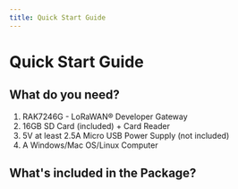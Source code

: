 ```yaml
---
title: Quick Start Guide
---
```


# Quick Start Guide

<!-- ![RAK7246G](./images/rak7246-1.jpg) -->

<Cimg src="/assets/images/quick-start-guide/rak7246/rak7246_overview.jpg" width="50%" figure_number = "1" caption="RAK7246G Product Overview"/>

## What do you need?
1. RAK7246G - LoRaWAN® Developer Gateway
2. 16GB SD Card (included) + Card Reader
3. 5V at least 2.5A Micro USB Power Supply (not included)
4. A Windows/Mac OS/Linux Computer

<Buy src="https://store.rakwireless.com/products/rak7246-lorawan-developer-gateway" displayText="Buy a RAK7246G - LoRaWAN® Developer Gateway"></Buy>

## What's included in the Package?

<Cimg src="/assets/images/quick-start-guide/rak7246/package_contents.jpg" width="100%" figure_number = "2" caption="RAK7246G Package Contents"/>
